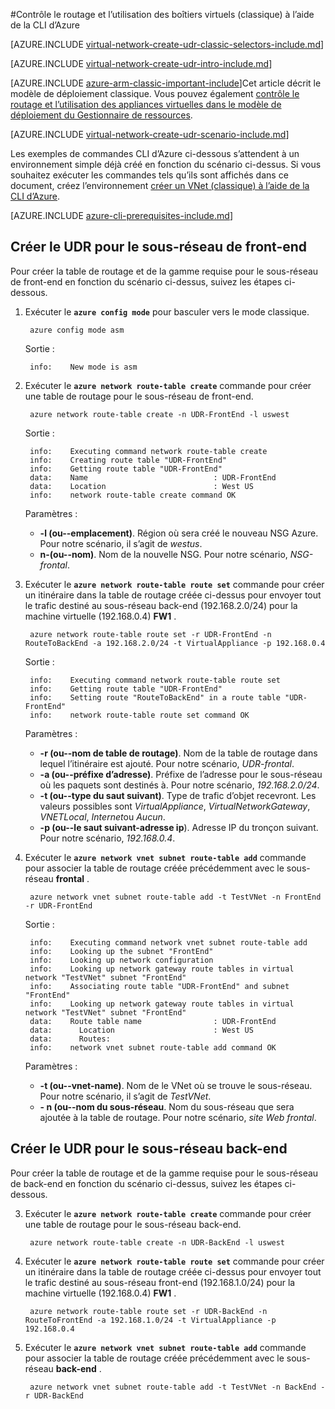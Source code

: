 <properties 
   pageTitle="Contrôler le routage et utilisez les appliances virtuelles à l’aide de la CLI d’Azure dans le modèle de déploiement classique | Microsoft Azure"
   description="Apprenez à contrôler le routage dans VNets à l’aide de la CLI d’Azure dans le modèle de déploiement classique"
   services="virtual-network"
   documentationCenter="na"
   authors="jimdial"
   manager="carmonm"
   editor=""
   tags="azure-service-management"
/>
<tags  
   ms.service="virtual-network"
   ms.devlang="na"
   ms.topic="article"
   ms.tgt_pltfrm="na"
   ms.workload="infrastructure-services"
   ms.date="03/15/2016"
   ms.author="jdial" />

#<a name="control-routing-and-use-virtual-appliances-classic-using-the-azure-cli"></a>Contrôle le routage et l’utilisation des boîtiers virtuels (classique) à l’aide de la CLI d’Azure

[AZURE.INCLUDE [virtual-network-create-udr-classic-selectors-include.md](../../includes/virtual-network-create-udr-classic-selectors-include.md)]

[AZURE.INCLUDE [virtual-network-create-udr-intro-include.md](../../includes/virtual-network-create-udr-intro-include.md)]

[AZURE.INCLUDE [azure-arm-classic-important-include](../../includes/azure-arm-classic-important-include.md)]Cet article décrit le modèle de déploiement classique. Vous pouvez également [contrôle le routage et l’utilisation des appliances virtuelles dans le modèle de déploiement du Gestionnaire de ressources](virtual-network-create-udr-arm-cli.md).

[AZURE.INCLUDE [virtual-network-create-udr-scenario-include.md](../../includes/virtual-network-create-udr-scenario-include.md)]

Les exemples de commandes CLI d’Azure ci-dessous s’attendent à un environnement simple déjà créé en fonction du scénario ci-dessus. Si vous souhaitez exécuter les commandes tels qu’ils sont affichés dans ce document, créez l’environnement [créer un VNet (classique) à l’aide de la CLI d’Azure](virtual-networks-create-vnet-classic-cli.md).

[AZURE.INCLUDE [azure-cli-prerequisites-include.md](../../includes/azure-cli-prerequisites-include.md)]

## <a name="create-the-udr-for-the-front-end-subnet"></a>Créer le UDR pour le sous-réseau de front-end
Pour créer la table de routage et de la gamme requise pour le sous-réseau de front-end en fonction du scénario ci-dessus, suivez les étapes ci-dessous.

1. Exécuter le **`azure config mode`** pour basculer vers le mode classique.

        azure config mode asm

    Sortie :

        info:    New mode is asm

3. Exécuter le **`azure network route-table create`** commande pour créer une table de routage pour le sous-réseau de front-end.

        azure network route-table create -n UDR-FrontEnd -l uswest

    Sortie :

        info:    Executing command network route-table create
        info:    Creating route table "UDR-FrontEnd"
        info:    Getting route table "UDR-FrontEnd"
        data:    Name                            : UDR-FrontEnd
        data:    Location                        : West US
        info:    network route-table create command OK

    Paramètres :
    - **-l (ou--emplacement)**. Région où sera créé le nouveau NSG Azure. Pour notre scénario, il s’agit de *westus*.
    - **n-(ou--nom)**. Nom de la nouvelle NSG. Pour notre scénario, *NSG-frontal*.

4. Exécuter le **`azure network route-table route set`** commande pour créer un itinéraire dans la table de routage créée ci-dessus pour envoyer tout le trafic destiné au sous-réseau back-end (192.168.2.0/24) pour la machine virtuelle (192.168.0.4) **FW1** .

        azure network route-table route set -r UDR-FrontEnd -n RouteToBackEnd -a 192.168.2.0/24 -t VirtualAppliance -p 192.168.0.4

    Sortie :

        info:    Executing command network route-table route set
        info:    Getting route table "UDR-FrontEnd"
        info:    Setting route "RouteToBackEnd" in a route table "UDR-FrontEnd"
        info:    network route-table route set command OK

    Paramètres :
    - **-r (ou--nom de table de routage)**. Nom de la table de routage dans lequel l’itinéraire est ajouté. Pour notre scénario, *UDR-frontal*.
    - **-a (ou--préfixe d’adresse)**. Préfixe de l’adresse pour le sous-réseau où les paquets sont destinés à. Pour notre scénario, *192.168.2.0/24*.
    - **-t (ou--type du saut suivant)**. Type de trafic d’objet recevront. Les valeurs possibles sont *VirtualAppliance*, *VirtualNetworkGateway*, *VNETLocal*, *Internet*ou *Aucun*.
    - **-p (ou--le saut suivant-adresse ip**). Adresse IP du tronçon suivant. Pour notre scénario, *192.168.0.4*.

5. Exécuter le **`azure network vnet subnet route-table add`** commande pour associer la table de routage créée précédemment avec le sous-réseau **frontal** .

        azure network vnet subnet route-table add -t TestVNet -n FrontEnd -r UDR-FrontEnd

    Sortie :

        info:    Executing command network vnet subnet route-table add
        info:    Looking up the subnet "FrontEnd"
        info:    Looking up network configuration
        info:    Looking up network gateway route tables in virtual network "TestVNet" subnet "FrontEnd"
        info:    Associating route table "UDR-FrontEnd" and subnet "FrontEnd"
        info:    Looking up network gateway route tables in virtual network "TestVNet" subnet "FrontEnd"
        data:    Route table name                : UDR-FrontEnd
        data:      Location                      : West US
        data:      Routes:
        info:    network vnet subnet route-table add command OK 

    Paramètres :
    - **-t (ou--vnet-name)**. Nom de le VNet où se trouve le sous-réseau. Pour notre scénario, il s’agit de *TestVNet*.
    - **- n (ou--nom du sous-réseau**. Nom du sous-réseau que sera ajoutée à la table de routage. Pour notre scénario, *site Web frontal*.
 
## <a name="create-the-udr-for-the-back-end-subnet"></a>Créer le UDR pour le sous-réseau back-end
Pour créer la table de routage et de la gamme requise pour le sous-réseau de back-end en fonction du scénario ci-dessus, suivez les étapes ci-dessous.

3. Exécuter le **`azure network route-table create`** commande pour créer une table de routage pour le sous-réseau back-end.

        azure network route-table create -n UDR-BackEnd -l uswest

4. Exécuter le **`azure network route-table route set`** commande pour créer un itinéraire dans la table de routage créée ci-dessus pour envoyer tout le trafic destiné au sous-réseau front-end (192.168.1.0/24) pour la machine virtuelle (192.168.0.4) **FW1** .

        azure network route-table route set -r UDR-BackEnd -n RouteToFrontEnd -a 192.168.1.0/24 -t VirtualAppliance -p 192.168.0.4

5. Exécuter le **`azure network vnet subnet route-table add`** commande pour associer la table de routage créée précédemment avec le sous-réseau **back-end** .

        azure network vnet subnet route-table add -t TestVNet -n BackEnd -r UDR-BackEnd


